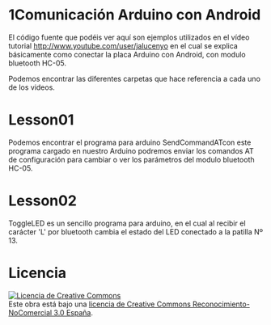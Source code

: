 1Comunicación Arduino con Android
====================

El código fuente que podéis ver aquí son ejemplos utilizados
en el vídeo tutorial http://www.youtube.com/user/jalucenyo en el 
cual se explica básicamente como conectar la placa Arduino con Android, 
con modulo bluetooth HC-05. 

Podemos encontrar las diferentes carpetas que hace referencia a
cada uno de los videos.

Lesson01
====================

Podemos encontrar el programa para arduino SendCommandATcon este programa 
cargado en nuestro Arduino podremos enviar los comandos AT de configuración 
para cambiar o ver los parámetros del modulo bluetooth HC-05.

Lesson02
====================

ToggleLED es un sencillo programa para arduino, en el cual al recibir el carácter 'L' 
por bluetooth cambia el estado del LED conectado a la patilla Nº 13.


Licencia
====================
<a rel="license" href="http://creativecommons.org/licenses/by-nc/3.0/es/deed.es_ES"><img alt="Licencia de Creative Commons" style="border-width:0" src="http://i.creativecommons.org/l/by-nc/3.0/es/88x31.png" /></a><br />Este obra está bajo una <a rel="license" href="http://creativecommons.org/licenses/by-nc/3.0/es/deed.es_ES">licencia de Creative Commons Reconocimiento-NoComercial 3.0 España</a>.
